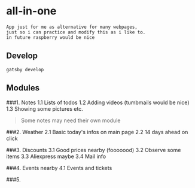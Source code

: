 # all-in-one
    App just for me as alternative for many webpages,
    just so i can practice and modify this as i like to.
    in future raspberry would be nice

## Develop
    gatsby develop
## Modules

###1. Notes
    1.1 Lists of todos
    1.2 Adding videos (tumbmails would be nice)
    1.3 Showing some pictures etc.
    
   > Some notes may need their own module

###2. Weather
    2.1 Basic today's infos on main page 
    2.2 14 days ahead on click

###3. Discounts
    3.1 Good prices nearby (fooooood)
    3.2 Observe some items
    3.3 Aliexpress maybe
    3.4 Mail info

###4. Events nearby
    4.1 Events and tickets



###5.